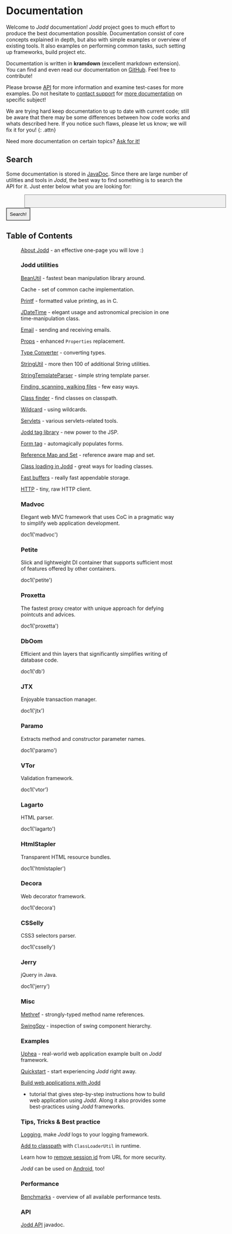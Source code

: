 # Documentation

Welcome to *Jodd* documentation! *Jodd* project goes to much effort
to produce the best documentation possible. Documentation consist of
core concepts explained in depth, but also with simple examples or overview
of existing tools. It also examples on performing common tasks, such
setting up frameworks, build project etc.

Documentation is written in **kramdown** (excellent markdown extension).
You can find and even read our documentation on [GitHub](https://github.com/oblac/jodd-site).
Feel free to contribute!

Please browse [API](/api/index.html) for more information and examine
test-cases for more examples. Do not hesitate to [contact support](../contact.html)
for [more documentation](needmore.html) on specific subject!

We are trying hard keep documentation to up to date with current code;
still be aware that there may be some differences between how code works
and whats described here. If you notice such flaws, please let us know;
we will fix it for you!
{: .attn}

Need more documentation on certain topics? [Ask for it!](needmore.html)


## Search

Some documentation is stored in [JavaDoc](/api/index.html). Since there are large
number of utilities and tools in *Jodd*, the best way to find something
is to search the API for it. Just enter below what you are looking for:

<form action="http://jodd.org/sphider/search.php" method="GET" class="para">
<input type="text" name="query" value="" style="border: 1px solid #888;
font-size:1.6em; padding:4px; background-color:#F0F0F0; color: #555;
width: 550px; margin-left: 50px;"> <input type="hidden" name="search" value="1" />
<input type="submit" value="Search!" style="border: 2px solid #666; padding:8px;"/>
</form>

## Table of Contents

<div markdown="1" style="padding-left:40px; padding-right:40px;" id="doc">

[About Jodd](/about) - an effective one-page you will love :)

### Jodd utilities

[BeanUtil](/doc/beanutil.html) - fastest bean manipulation library around.

Cache - set of common cache implementation.

[Printf](/doc/printf.html) - formatted value printing, as in C.

[JDateTime](/doc/jdatetime.html) - elegant usage and astronomical precision in one time-manipulation class.

[Email](/doc/email.html) - sending and receiving emails.

[Props](/doc/props.html) - enhanced `Properties` replacement.

[Type Converter](/doc/typeconverter.html) - converting types.

[StringUtil](/doc/stringutil.html) - more then 100 of additional String utilities.

[StringTemplateParser](/doc/stringtemplateparser.html) - simple string template parser.

[Finding, scanning, walking files](/doc/findfile.html) - few easy ways.

[Class finder](/doc/class-finder.html) - find classes on classpath.

[Wildcard](/doc/wildcard.html) - using wildcards.

[Servlets](/doc/servlets.html) - various servlets-related tools.

[Jodd tag library](/doc/taglibrary.html) - new power to the JSP.

[Form tag](/doc/formtag.html) - automagically populates forms.

[Reference Map and Set](/doc/reference-map-set.html) - reference aware map and set.

[Class loading in Jodd](/doc/class-loading-in-jodd.html) - great ways for loading classes.

[Fast buffers](/doc/fast-buffers.html) - really fast appendable storage.

[HTTP](/doc/http.html) - tiny, raw HTTP client.

### Madvoc

Elegant web MVC framework that uses CoC in a pragmatic way to simplify web application development.

<js>doc1('madvoc')</js>

### Petite

Slick and lightweight DI container that supports sufficient most of features offered by other containers.

<js>doc1('petite')</js>

### Proxetta

The fastest proxy creator with unique approach for defying pointcuts and advices.

<js>doc1('proxetta')</js>

### DbOom

Efficient and thin layers that significantly simplifies writing of database code.

<js>doc1('db')</js>

### JTX

Enjoyable transaction manager.

<js>doc1('jtx')</js>

### Paramo

Extracts method and constructor parameter names.

<js>doc1('paramo')</js>

### VTor

Validation framework.

<js>doc1('vtor')</js>

### Lagarto

HTML parser.

<js>doc1('lagarto')</js>

### HtmlStapler

Transparent HTML resource bundles.

<js>doc1('htmlstapler')</js>

### Decora

Web decorator framework.

<js>doc1('decora')</js>

### CSSelly

CSS3 selectors parser.

<js>doc1('csselly')</js>

### Jerry

jQuery in Java.

<js>doc1('jerry')</js>


### Misc

[Methref](/doc/methref.html) - strongly-typed method name references.

[SwingSpy](/doc/swingspy.html) - inspection of swing component hierarchy.

### Examples

[Uphea](/uphea/index.html) - real-world web application example built on *Jodd* framework.

[Quickstart](/doc/quickstart/index.html) - start experiencing *Jodd* right away.

[Build web applications with Jodd](example/index.html)
- tutorial that gives step-by-step instructions how to build web
application using *Jodd*. Along it also provides some best-practices
using *Jodd* frameworks.


### Tips, Tricks & Best practice

[Logging](/doc/logging-jodd.html), make *Jodd* logs to your logging framework.

[Add to classpath](/doc/add-classpath-in-runtime.html) with `ClassLoaderUtil` in runtime.

Learn how to [remove session id](/doc/remove-session-id.html) from URL for more security.

*Jodd* can be used on [Android](/doc/android.html), too!


### Performance

[Benchmarks](performance.html) - overview of all available performance tests.


### API

[Jodd API](/api/index.html) javadoc.

</div>